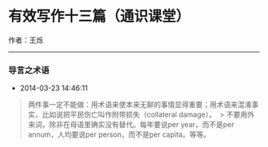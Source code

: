 # 有效写作十三篇（通识课堂）

作者：王烁

***

### 导言之术语 
* 2014-03-23 14:46:11

> 两件事一定不能做：用术语来使本来无聊的事情显得重要；用术语来混淆事实，比如说把平民伤亡叫作附带损失（collateral damage）。
 > 不要用外来词，除非在母语里确实没有替代。每年要说per year，而不是per annum，人均要说per person，而不是per capita。等等。 
